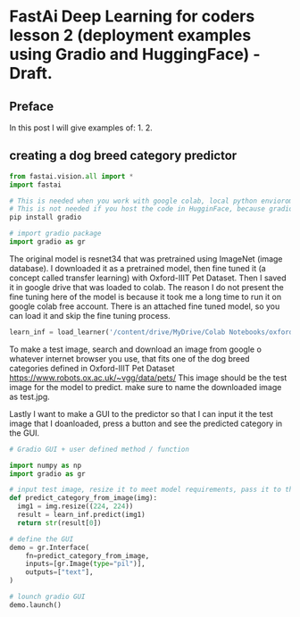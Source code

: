 # FastAi Deep Learning for coders lesson 2 (deployment examples using Gradio and HuggingFace) - Draft. 

## Preface
In this post I will give examples of:
1. 
2. 
## creating a dog breed category predictor
```python
from fastai.vision.all import *
import fastai
```
```python
# This is needed when you work with google colab, local python envioroment or alike where the envioroment that your work in doesn't have that package installed.
# This is not needed if you host the code in HugginFace, because gradio package is already installed there.
pip install gradio
```
```python
# import gradio package
import gradio as gr
```
The original model is resnet34 that was pretrained using ImageNet (image database). I downloaded it as a pretrained model, then fine tuned it (a concept called transfer learning) with Oxford-IIIT Pet Dataset.
Then I saved it in google drive that was loaded to colab.
The reason I do not present the fine tuning here of the model is because it took me a long time to run it on google colab free account.
There is an attached fine tuned model, so you can load it and skip the fine tuning process. 

```python
learn_inf = load_learner('/content/drive/MyDrive/Colab Notebooks/oxford-iiit-pet/model.pkl') # load the model.
```
To make a test image, search and download an image from google o whatever internet browser you use, that fits one of the dog breed categories defined in Oxford-IIIT Pet Dataset https://www.robots.ox.ac.uk/~vgg/data/pets/
This image should be the test image for the model to predict. make sure to name the downloaded image as test.jpg.

Lastly I want to make a GUI to the predictor so that I can input it the test image that I doanloaded, press a button and see the predicted category in the GUI. 
```python
# Gradio GUI + user defined method / function

import numpy as np
import gradio as gr

# input test image, resize it to meet model requirements, pass it to the predictor and output the category name as a string
def predict_category_from_image(img):
  img1 = img.resize((224, 224))
  result = learn_inf.predict(img1)
  return str(result[0])

# define the GUI
demo = gr.Interface(
    fn=predict_category_from_image,
    inputs=[gr.Image(type="pil")],
    outputs=["text"],
)

# lounch gradio GUI
demo.launch()
```
